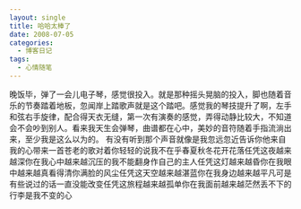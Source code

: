```yaml
---
layout: single
title: 哈哈太棒了
date: 2008-07-05
categories:
  - 博客日记
tags:
  - 心情随笔
---
```


晚饭毕，弹了一会儿电子琴，感觉很投入。就是那种摇头晃脑的投入，脚也随着音乐的节奏踏着地板，忽闻岸上踏歌声就是这个踏吧。感觉我的琴技提升了啊，左手和弦右手旋律，配合得天衣无缝，第一次有演奏的感觉，弄得动静比较大，不知道会不会吵到别人。看来我天生会弹琴，曲谱都在心中，美妙的音符随着手指流淌出来，至少我是这么以为的。&nbsp;有没有听到那个声音就像是我忽远忽近告诉你他来自我的心带来一首苍老的歌对着你轻轻的说我不在乎春夏秋冬花开花落任凭这夜越来越深你在我心中越来越沉压的我不能翻身作自己的主人任凭这灯越来越昏你在我眼中越来越真看得清你满脸的风尘任凭这天空越来越湛蓝你在我身边越来越平凡可是有些说过的话一直没能改变任凭这旅程越来越孤单你在我面前越来越茫然丢不下的行李是我不变的心
